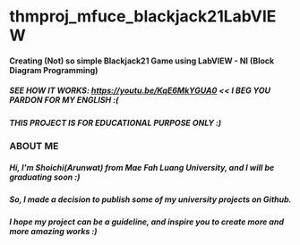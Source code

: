 # thmproj_mfuce_blackjack21LabVIEW
#### Creating (Not) so simple Blackjack21 Game using LabVIEW - NI (Block Diagram Programming)
##### SEE HOW IT WORKS: https://youtu.be/KqE6MkYGUA0 << I BEG YOU PARDON FOR MY ENGLISH :(
##### THIS PROJECT IS FOR EDUCATIONAL PURPOSE ONLY :)

### ABOUT ME
##### Hi, I'm Shoichi(Arunwat) from Mae Fah Luang University, and I will be graduating soon :)
##### So, I made a decision to publish some of my university projects on Github.
##### I hope my project can be a guideline, and inspire you to create more and more amazing works :)
